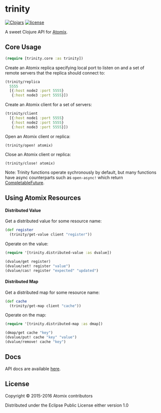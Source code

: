 # trinity

[![Clojars](https://img.shields.io/clojars/v/io.atomix/trinity.svg?maxAge=2592000)](https://clojars.org/io.atomix/trinity)
[![license](https://img.shields.io/github/license/atomix/trinity.svg)](https://raw.githubusercontent.com/atomix/trinity/master/LICENSE)

A sweet Clojure API for [Atomix].

## Core Usage

```clojure
(require [trinity.core :as trinity])
```

Create an Atomix replica specifying local port to listen on and a set of remote servers that the replica should connect to:

```clojure
(trinity/replica 
  5555 
  [{:host node2 :port 5555}
   {:host node3 :port 5555}])
```

Create an Atomix client for a set of servers:

```clojure
(trinity/client
  [{:host node1 :port 5555}
   {:host node2 :port 5555}
   {:host node3 :port 5555}])
```

Open an Atomix client or replica:

```
(trinity/open! atomix)
```

Close an Atomix client or replica:

```
(trinity/close! atomix)
```

Note: Trinity functions operate sychronously by default, but many functions have async counterparts such as `open-async!` which return [CompletableFuture].

## Using Atomix Resources

#### Distributed Value

Get a distributed value for some resource name:

```clojure
(def register 
  (trinity/get-value client "register"))
```

Operate on the value:

```clojure
(require '[trinity.distributed-value :as dvalue])

(dvalue/get register)
(dvalue/set! register "value")
(dvalue/cas! register "expected" "updated")
```

#### Distributed Map

Get a distributed map for some resource name:

```clojure
(def cache 
  (trinity/get-map client "cache"))
```

Operate on the map:

```clojure
(require '[trinity.distributed-map :as dmap])

(dmap/get cache "key")
(dvalue/put! cache "key" "value")
(dvalue/remove! cache "key")
```

## Docs

API docs are available [here](http://atomix.io/trinity/docs/).

## License

Copyright © 2015-2016 Atomix contributors

Distributed under the Eclipse Public License either version 1.0

[Atomix]: http://atomix.io/atomix
[CompletableFuture]: https://docs.oracle.com/javase/8/docs/api/java/util/concurrent/CompletableFuture.html
